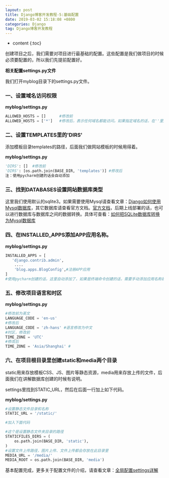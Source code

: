 ```yaml
---
layout: post
title: Django博客开发教程-5:基础配置
date: 2019-03-02 15:18:08 +0800
categories: Django
tag: Django博客开发教程
---
```


* content
{:toc}


<!-- ![]({{ '/styles/article-image/20190302151808_1.jpg' | prepend: site.baseurl }}) -->

创建项目之后，我们需要对项目进行最基础的配置。这些配置是我们做项目的时候必须要配置的，所以我们先提前配置好。

**相关配置settings.py文件**

我们打开myblog目录下的settings.py文件。

### 一、设置域名访问权限 ###

**myblog/settings.py**
```python
ALLOWED_HOSTS = []      #修改前
ALLOWED_HOSTS = ['*']   #修改后，表示任何域名都能访问。如果指定域名的话，在''里放入指定的域名即可
```

### 二、设置TEMPLATES里的'DIRS' ###
添加模板目录templates的路径，后面我们做网站模板的时候用得着。

**myblog/settings.py**

```python
'DIRS': []  #修改前
'DIRS': [os.path.join(BASE_DIR, 'templates')] #修改后
注：使用pycharm创建的话会自动添加
```

### 三、找到DATABASES设置网站数据库类型 ###

这里我们使用默认的sqlite3。如果需要使用Mysql请查看文章：[Django如何使用Mysql数据库](https://www.django.cn/forum/forum-6.html)，其它数据库请查看官方文档。[官方文档](https://docs.djangoproject.com/en/2.1/ref/settings/#databases)，后期上线部署的话，也可以进行数据库与数据库之间的数据转换。具体可查看：[如何把SQLite数据库转换为Mysql数据库](https://www.django.cn/article/show-17.html)

### 四、在INSTALLED_APPS添加APP应用名称。 ###

**myblog/settings.py**
```python
INSTALLED_APPS = [
   'django.contrib.admin',
    ....
    'blog.apps.BlogConfig',#注册APP应用
]
#使用pycharm创建的话，这里自动添加了，如果是终端命令创建的话，需要手动添加应用名称如'blog',
```

### 五、修改项目语言和时区 ###

**myblog/settings.py**
```python
#修改前为英文
LANGUAGE_CODE = 'en-us'
#修改后
LANGUAGE_CODE = 'zh-hans' #语言修改为中文
#时区，修改前
TIME_ZONE = 'UTC'
#修改后
TIME_ZONE = 'Asia/Shanghai' #
```

### 六、在项目根目录里创建static和media两个目录 ###
static用来存放模板CSS、JS、图片等静态资源，media用来存放上传的文件，后面我们在讲解数据库创建的时候有说明。

settings里找到STATIC_URL，然后在后面一行加上如下代码。

**myblog/settings.py**

```python
#设置静态文件目录和名称
STATIC_URL = '/static/'

#加入下面代码

#这个是设置静态文件夹目录的路径
STATICFILES_DIRS = (
    os.path.join(BASE_DIR, 'static'),
)
#设置文件上传路径，图片上传、文件上传都会存放在此目录里
MEDIA_URL = '/media/'
MEDIA_ROOT = os.path.join(BASE_DIR, 'media')
```

基本配置完成，更多关于配置文件的介绍，请查看文章：[全局配置settings详解](https://www.django.cn/course/show-10.html)

